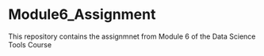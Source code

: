 # Module6_Assignment

This repository contains the assignmnet from Module 6 of the Data Science Tools Course
